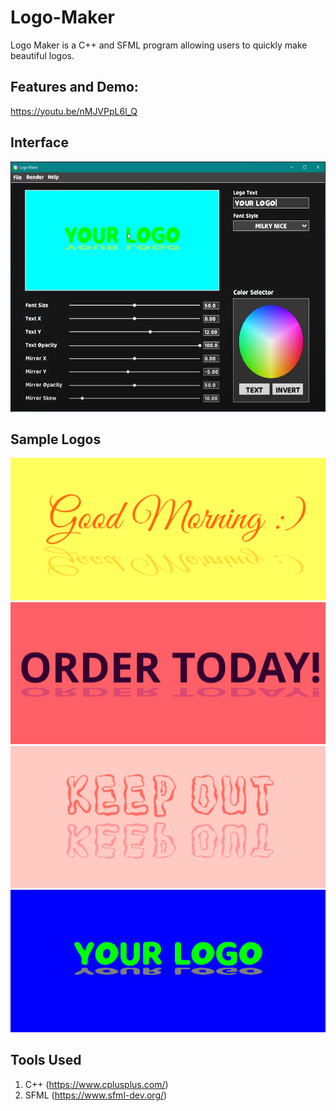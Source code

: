 # Logo-Maker
Logo Maker is a C++ and SFML program allowing users to quickly make beautiful logos. 
## Features and Demo: 
https://youtu.be/nMJVPpL6l_Q

## Interface

<img src="Files/img.png" height="400"/>

## Sample Logos

<img src="Files/Logo6721-1881.png"/>
<img src="Files/Logo6721-18237.png"/>
<img src="Files/Logo6721-175550.png"/>
<img src="Files/Logo6921-215313.jpg"/>

## Tools Used
1. C++ (https://www.cplusplus.com/)
2. SFML (https://www.sfml-dev.org/)
